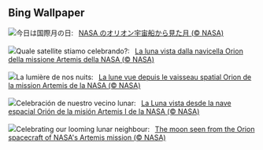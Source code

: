 ## Bing Wallpaper
![](https://www.bing.com/th?id=OHR.MoonDayArtemis_JA-JP8694388509_UHD.jpg&w=1000)今日は国際月の日:&nbsp;&ensp;[NASA のオリオン宇宙船から見た月 (© NASA)](https://www.bing.com/th?id=OHR.MoonDayArtemis_JA-JP8694388509_UHD.jpg)
<br><br/>
![](https://www.bing.com/th?id=OHR.MoonDayArtemis_IT-IT7012030317_UHD.jpg&w=1000)Quale satellite stiamo celebrando?:&nbsp;&ensp;[La luna vista dalla navicella Orion della missione Artemis della NASA (© NASA)](https://www.bing.com/th?id=OHR.MoonDayArtemis_IT-IT7012030317_UHD.jpg)
<br><br/>
![](https://www.bing.com/th?id=OHR.MoonDayArtemis_FR-FR9915827128_UHD.jpg&w=1000)La lumière de nos nuits:&nbsp;&ensp;[La lune vue depuis le vaisseau spatial Orion de la mission Artemis de la NASA (© NASA)](https://www.bing.com/th?id=OHR.MoonDayArtemis_FR-FR9915827128_UHD.jpg)
<br><br/>
![](https://www.bing.com/th?id=OHR.MoonDayArtemis_ES-ES3785155121_UHD.jpg&w=1000)Celebración de nuestro vecino lunar:&nbsp;&ensp;[La Luna vista desde la nave espacial Orión de la misión Artemis I de la NASA (© NASA)](https://www.bing.com/th?id=OHR.MoonDayArtemis_ES-ES3785155121_UHD.jpg)
<br><br/>
![](https://www.bing.com/th?id=OHR.MoonDayArtemis_EN-GB7995664444_UHD.jpg&w=1000)Celebrating our looming lunar neighbour:&nbsp;&ensp;[The moon seen from the Orion spacecraft of NASA's Artemis mission (© NASA)](https://www.bing.com/th?id=OHR.MoonDayArtemis_EN-GB7995664444_UHD.jpg)
<br><br/>
